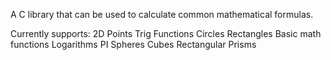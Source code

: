 A C library that can be used to calculate common mathematical formulas.

Currently supports:
2D Points
Trig Functions
Circles
Rectangles
Basic math functions
Logarithms
PI
Spheres
Cubes
Rectangular Prisms
